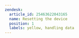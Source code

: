 ```yaml
---
zendesk:
  article_id: 25463622043165
  name: Resetting the device
  position: 1
  labels: yellow, handling data
---
```




